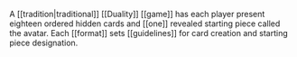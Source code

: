 A [[tradition|traditional]] [[Duality]] [[game]] has each player present eighteen ordered hidden cards and [[one]] revealed starting piece called the avatar. Each [[format]] sets [[guidelines]] for card creation and starting piece designation. 